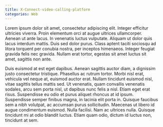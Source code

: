 ```yaml
---
title: X-Connect-video-calling-platform
categories: Web
---
```

Lorem ipsum dolor sit amet, consectetur adipiscing elit. Integer efficitur ultricies viverra. Proin elementum orci at augue ultrices ullamcorper. Aenean ut ante lacus. In venenatis luctus vulputate. Aliquam ut dolor quis lacus interdum mattis. Duis sed dolor purus. Class aptent taciti sociosqu ad litora torquent per conubia nostra, per inceptos himenaeos. Integer feugiat gravida felis nec gravida. Nullam erat tortor, egestas sit amet luctus sit amet, sagittis non ante.

Duis euismod at est eget dapibus. Aenean sagittis auctor diam, a dignissim justo consectetur tristique. Phasellus ac rutrum tortor. Morbi nisl erat, vehicula vel neque at, euismod auctor erat. Nullam tincidunt euismod nisl, vitae sagittis tellus mattis sed. Ut venenatis, quam convallis venenatis sodales, arcu sem porta nisl, ut dapibus nunc felis a nisl. Etiam eget erat risus. Suspendisse eu odio et purus aliquet rhoncus at id ipsum. Suspendisse semper finibus magna, in lacinia elit porta in. Quisque faucibus sem a nibh volutpat, ac accumsan purus sollicitudin. Maecenas ut libero id augue condimentum euismod. Nulla facilisi. Nam ac ultrices nulla. Quisque tincidunt mi at odio blandit luctus. Etiam quam odio, dictum id luctus non, tincidunt at sem.
